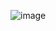 ![image](https://github.com/azevedomarcelo/daily-diet-react-native/assets/47447367/b8a4f797-f304-48dd-8186-0cb063d5b782)

